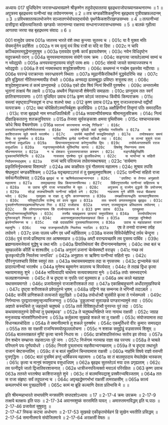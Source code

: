 अध्यायः 017
युधिष्ठिरेण जरासन्धप्रभावप्रश्ने श्रीकृष्णेन तदुपोद्घाततया बृहद्रथराजोपाख्यानकथनारम्भः ॥ 1 ॥ अपुत्रस्य बृहद्रथस्य पत्नीभ्यां सह तपोवनगमनम् ॥ 2 ॥ तत्र चण्डकौशिकमुनिना बृहद्रथाय पुत्रीयाम्रफलदानम् ॥ 3 ॥ प्रविभक्ततत्फलभोजनेन सञ्जातगर्भयोस्तद्भार्ययोः पृथगेकैकशरीरखण्डसम्भवः ॥ 4 ॥ तत्पत्नीभ्यां दासीद्वारा बहिस्त्याजितयोः खण्डयोः जरानाम्न्या राक्षस्या सन्धानाज्जरासन्धसम्भवः ॥ 5 ॥ बालकं गृहीत्वा आगतया जरया सह बृहद्रथस्य संवादः ॥ 6 ॥
	
001	वासुदेव उवाच 
001a	जातस्य भारते वंशे तथा कुन्त्याः सुतस्य च ।
001c	या वै युक्ता मतिः सेयमर्जुनेन प्रदर्शिता ॥
002a	न स्म मृत्युं वयं विद्म रात्रौ वा यदि वा दिवा ।
002c	न चापि कञ्चिदमरमयुद्धेनानुशुश्रुम ॥
003a	एतावदेव पुरुषैः कार्यं हृदयतोषणम् ।
003c	नयेन विधिदृष्टेन यदुपक्रमते परान् ॥
004a	सुनयस्यानपायस्य संयोगे परमः क्रमः ।
004c	सङ्गत्या जायतेऽसाम्यं साम्यं च न भवेद्द्वयोः ॥
005a	अनयस्यानुपायस्य संयुगे परमः क्षयः ।
005c	संशयो जायते साम्याज्जयश्च न भवेद्द्वयोः ॥
006a	ते वयं नयमास्थाय शत्रुदेशसमीपगाः ।
006c	कथमन्तं न गच्छेम वृक्षस्येव नदीरयाः ॥
006e	पररन्ध्रे पराक्रान्ताः स्वरन्ध्रावरणे स्थिताः ॥
007a	व्यूढानीकैरतिबलैर्न युद्ध्येदरिभिः सह ।
007c	इति बुद्धिमतां नीतिस्तन्ममापीह रोचते ॥
008a	अनवद्या ह्यसम्बुद्धाः प्रविष्टाः शत्रुसद्म तत् ।
008c	शत्रुदेशमुपाक्रम्य तं कामं प्राप्नुयामहे ॥
009a	एको ह्येव श्रियं नित्यं बिभर्ति पुरुषर्षभः ।
009c	अन्तरात्मेव भूतानां तत्क्षयं नैव लक्षये ॥
010a	अथवैनं निहत्याजौ शेषेणापि समाहताः ।
010c	प्राप्नुयाम ततः स्वर्गं ज्ञातित्राणपरायणाः ॥
011	युधिष्ठिर उवाच 
011a	कृष्ण कोऽयं जरासन्धः किंवीर्यः किम्पराक्रमः ।
011c	यस्त्वां स्पृष्ट्वाऽग्निसदृशं न दग्धः शलभो यथा ॥
012	कृष्ण उवाच 
012a	शृणु राजञ्जरासन्धो यद्वीर्यो यत्पराक्रमः ।
012c	यथा चोपेक्षितोऽस्माभिर्बहुशः कृतविप्रियः ॥
013a	अक्षौहिणीनां तिसृणां पतिः समरदर्पितः ।
013c	राजा बृहद्रथो नाम मगधाधिपतिर्बली ॥
014a	रूपवान्वीर्यसम्पन्नः श्रीमानतुलविक्रमः ।
014c	नित्यं दीक्षाङ्किततनुः शतक्रतुरिवापरः ॥
015a	तेजसा सूर्यसङ्काशः क्षमया पृथिवीसमः ।
015c	यश्चान्तकसमः क्रोधे श्रिया वैश्रवणोपमः ॥
016a	`स्वराज्यं कारयामास मगधेषु गिरिव्रजे' ।
016c	तस्याभिजनसंयुक्तैर्गणैर्भरतसत्तम ।
016e	व्याप्तेयं पृथिवी सर्वा सूर्यस्येव गभस्तिभिः ॥
017a	स काशिराजस्य सुते यमजे भरतर्षभः ।
017c	उपयेमे महावीर्यो रूपद्रविणसंयुते ।
017e	तयोश्चकार समयं मिथः स पुरुषर्षभः ॥
018a	नातिवर्तिष्य इत्येवं पत्नीभ्यां सन्निधौ तदा ।
018c	स ताभ्यां शुशुभे राजा पत्नीभ्यां वसुधाधिपः ॥
019a	प्रियाभ्यामनुरूपाभ्यां करेणुभ्यामिव द्विपः ।
019c	तयोर्मध्यगतश्चापि रराज वसुधाधिपः ॥
020a	गङ्गायमुनयोर्मध्ये मूर्तिमानिव सागरः ।
020c	विषयेषु निमग्नस्य तस्य यौवनमत्यगात् ॥
021a	न च वंशकरः पुत्रस्तस्याजायत कश्चन ।
021c	मङ्गलैर्बहुभिर्होमैः पुत्रकामाभिरिष्टिभिः ॥
022a	नाससाद नृपश्रेष्ठः पुत्रं कुलविवर्धनम् ।
022c	स भार्याभ्यां च सहितो निर्वेदमगमद्भृशम् ॥
023a	`राज्यं चापि परित्यज्य तपोवनमथाश्रयत् ।
023c	'वार्यमाणः प्रकृतिभिर्नृपभक्त्या विशाम्पते' ॥
024a	अथ काक्षीवतः पुत्रं गौतमस्य महात्मनः। 
024c	शुश्राव तपसि श्रेष्ठमुदारं चण्डकौशिकम् ॥
025a	यदृच्छयाऽऽगतं तं तु वृक्षमूलमुपाश्रितम् ।
025c	पत्नीभ्यां सहितो राजा सर्वयत्नैरतोषयत् ॥
026a	`बृहद्रथं च स ऋषिर्यथावच्चाभ्यनन्दत ।
026c	'उपविष्टः स तेनाथ अनुज्ञातो महात्मना ॥
027a	तमपृच्छत्तदा विप्रः किमागमनमित्यथ ।
027c	विप्रैरनुगतस्यैव पत्नीभ्यां सहितस्य च ॥
028a	स उवाच मुनिं राजा भगवन्नास्ति मे सुतः ।
028c	अपुत्रस्य तु राज्येन वृद्धत्वे किं प्रयोजनम् ॥
029a	सोऽहं तपश्चरिष्यामि पत्नीभ्यां सहितो वने ।
029c	नाप्रजस्य मुने कीर्तिः स्वधा चैवाक्षया भवेत् ।
029e	एवमुक्तः स राज्ञा तु मुनिः कारुण्यमागतः ॥
030a	तमब्रवीत्सत्यधृतिः सत्यवागृषिसत्तमः ।
030c	परितुष्टोऽस्मि राजेन्द्र वरं वरय सुव्रत ॥
031a	ततः सभार्यः प्रणतस्तमुवाच बृहद्रथः ।
031c	पुत्रदर्शननैराश्याद्बाष्पसन्दिग्धया गिरा ॥
032	राजोवाच 
032a	भगवन् राज्यमुत्सृज्य प्रस्थितस्य तपोवनम् ।
032c	किं वरेणाल्पभाग्यस्य किं राज्येनाप्रजस्य मे ॥
033	कृष्ण उवाच 
033a	एतच्छ्रुत्वा मुनिर्ध्यानमगमत्क्षुभितेन्द्रियः ।
033c	तस्यैव चाम्रवृक्षस्य छायायां समुपाविशत् ॥
034a	तस्योपविष्टस्य मुनेरुत्सङ्गे निपपात ह ।
034c	अवानमशुकादष्टमेकमाम्रफलं किल ॥
035a	तत्प्रगृह्य मुनिश्रेष्ठो हृदयेनाभिमन्त्र्य च ।
035c	राज्ञे ददावप्रतिमं पुत्रसम्प्राप्तिकारणम् ॥
036a	उवाच च महाप्राज्ञस्तं राजानं महामुनिः ।
036c	गच्छ राजन्कृतार्थोऽसि निवर्तस्व नराधिप ॥
037a	`एष ते तनयो राजन्मा तपेह तपोवने ।
037c	प्रजाः पालय धर्मेण एव धर्मो महीक्षिताम् ॥
038a	यजस्व विविधैर्यज्ञैरिन्द्रं तर्पय चेन्दुना ।
038c	पुत्रं राज्ये प्रतिष्ठाप्य तत आश्रममाव्रज ॥
039a	अष्टौ वरान्प्रयच्छामि तव पुत्रस्य पार्थिव ।
039c	ब्रह्मण्यत्वमजेयत्वं युद्धेषु च तथा मतिः ॥
040a	प्रियातिथेयतां चैव दीनानामन्ववेक्षणम् ।
040c	तथा बलं च सुमहल्लोके कीर्तिं च शाश्वतीम् ॥
041a	अनुरागं प्रजानां चेत्येवमष्टौ वरान्नृप ।
041c	गच्छ त्वं कृतकृत्योऽसि निवर्तस्व जनाधिप' ॥
042a	अनुज्ञातः स ऋषिणा पत्नीभ्यां सहितो नृपः ।
042c	पौरैरनुगतश्चापि विवेश स्वपुरं ततः ॥
043a	यथासमयमाज्ञाय तदा स नृपसत्तमः ।
043c	द्वाभ्यामेकं फलं प्रादात्पत्नीभ्यां भरतर्षभ ॥
044a	मुनेश्च बहुमानेन कालस्य च विपर्ययात् ।
044c	ते तदाम्रं द्विधा कृत्वा भक्षयामासतुः शुभे ।
044e	भावित्वादपि चार्थस्य सत्यवाक्यतया मुनेः ॥
045a	तयोः समभवद्गर्भः फलप्राशनसम्भवः ।
045c	ते च दृष्ट्वा स नृपतिः परां मुदमवाप ह ॥
046a	अथ काले महाप्राज्ञ यथासमयमागते ।
046c	प्रजायेतामुभे राजञ्शरीरशकले तदा ॥
047a	एकाक्षिबाहुचरणे अर्धोदरमुखस्फिचे ।
047c	दृष्ट्वा शरीरशकले प्रवेपतुरुभे भृशम् ॥
048a	उद्विग्ने सह सम्मन्त्र्य ते भगिन्यौ तदाऽबले ।
048c	सजीवे प्राणिशकले तत्यजाते सुदुःखिते ॥
049a	तयोर्धात्र्यौ सुसंवीते कृत्वा ते गर्भसम्प्लवे ।
049c	निर्गम्यान्तः पुरद्वारात्समुत्सृज्याभिजग्मतुः ॥
050a	`दुकूलाभ्यां सुसञ्छन्ने पाण्डराभ्यामुभे तदा ।
050c	अज्ञाते कस्यचित्ते तु जहतुस्ते चतुष्पथे ॥
051a	ततो विविशतुर्धात्र्यौ पुनरन्तः पुरं तदा ।
051c	कथयामासतुरुभे देवीभ्यां तु पृथक्पृथक्' ॥
052a	ते चतुष्पथनिक्षिप्ते जरा नामाथ राक्षसी ।
052c	जग्राह मनुजव्याघ्र मांसशोणितभोजना ॥
053a	कर्तुकामा सुखवहे शकले सा तु राक्षसी ।
053c	संयोजयामास तदा विधानबलचोदिता ॥
054a	ते समानीतमात्रे तु शकले पुरुषर्षभ ।
054c	एकमूर्तिधरो वीरः कुमारः समपद्यत ॥
055a	ततः सा राक्षसी राजन्विस्मयोत्फुल्ललोचना ।
055c	न शशाक समुद्वोढुं वज्रसारमयं शिशुम् ॥
056a	बालस्ताम्रतलं मुष्टिं कृत्वा चास्ये निधाय सः ।
056c	प्राक्रोशदतिसंरब्धः सतोय इव तोयदः ॥
057a	तेन शब्देन सम्भ्रान्तः सहसाऽन्तः पुरे जनः ।
057c	निर्जगाम नरव्याघ्र राज्ञा सह परन्तप ॥
058a	ते चाबले परिम्लाने पयः पूर्णपयोधरे ।
058c	निराशे पुत्रलाभाय सहसैवाभ्यगच्छताम् ॥
059a	ते च दृष्ट्वा तथाभूते राजानं चेष्टसन्ततिम् ।
059c	तं च बालं सुबलिनं चिन्तयामास राक्षसी ॥
060a	नार्हामि विषये राज्ञो वसन्ती पुत्रगृद्धिनः ।
060c	बालं पुत्रमिमं हन्तुं धार्मिकस्य महात्मनः ॥
061a	सा तं बालमुपादाय मेघलेखेव भास्करम् ।
061c	कृत्वा च मानुषं रूपमुवाच वसुधाधिपम् ॥
062a	बृहद्रथ सुतस्तेऽयं मया दत्तः प्रगृह्यताम् ।
062c	तव पत्नीद्वये जातो द्विजातिवरशासनात् ।
062e	धात्रीजनपरित्यक्तो मयाऽयं परिरक्षितः ॥
063	कृष्ण उवाच 
063a	ततस्ते भरतश्रेष्ठ काशिराजसुते शुभे ।
063c	तं बालमभिपद्याशु प्रस्रवैरभ्यषिञ्जताम् ॥
064a	ततः स राजा संहृष्टः सर्वं तदुपलभ्य च ।
064c	अपृच्छद्धेमगर्भाभां राक्षसीं तामराक्षसीम् ॥
065a	कात्वं कमलगर्भाभे मम पुत्रप्रदायिनी ।
065c	कामं मा ब्रूहि कल्याणि देवता प्रतिभासि मे ॥ ॥

इति श्रीमन्महाभारते सभापर्वणि मन्त्रपर्वणि सप्तदशोऽध्यायः ॥ 17 ॥
2-17-4 क्रमः उपक्रमः ॥ 
2-17-9 तत्क्षये बलक्षयः इति पाठः ॥ 
2-17-34 अवानमशुष्कं सरसमिति यावत् । अमारुतमनाविद्धम् इति घ.पाठः ॥
 2-17-46 प्रजायेतां सुषुवतुः ॥  
2-17-47 स्फिक् कट्या अधोभागः ॥ 
2-17-53 सुखवहे एकीकृतयोर्वहनं हि सुखेन भवतीति प्रसिद्धम् ॥ 
2-17-54 समानीतमात्रे संयोजितमात्रे ॥
 2-17-64 अराक्षसीं वेषतः ॥
